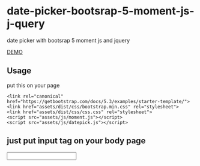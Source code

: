 # date-picker-bootsrap-5-moment-js-j-query
date picker with bootsrap 5 moment js and jquery

[DEMO]([https://choosealicense.com/licenses/mit/](https://phpscriptdownload.blogspot.com/2023/10/date-picker-bootsrap-5-momentjs.html))


## Usage
put this on your page

    <link rel="canonical" href="https://getbootstrap.com/docs/5.3/examples/starter-template/">
    <link href="assets/dist/css/bootstrap.min.css" rel="stylesheet">
    <link href="assets/dist/css/css.css" rel="stylesheet">
    <script src="assets/js/moment.js"></script>
    <script src="assets/js/datepick.js"></script>

## just put input tag on your body page
<input value="" data-datePicker ="true">


